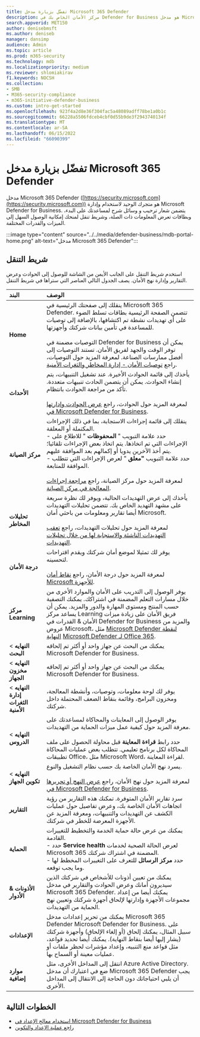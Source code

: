 ```yaml
---
title: تفضّل بزيارة مدخل Microsoft 365 Defender
description: مركز الأمان الخاص بك في Defender for Business هو مدخل Microsoft 365 Defender. تعرف على كيفية التنقل في المدخل، والاطلاع على خطواتك التالية.
search.appverid: MET150
author: denisebmsft
ms.author: deniseb
manager: dansimp
audience: Admin
ms.topic: article
ms.prod: m365-security
ms.technology: mdb
ms.localizationpriority: medium
ms.reviewer: shlomiakirav
f1.keywords: NOCSH
ms.collection:
- SMB
- M365-security-compliance
- m365-initiative-defender-business
ms.custom: intro-get-started
ms.openlocfilehash: 923f4a2d8e36f304fac5a48089adff78be1a0b1c
ms.sourcegitcommit: 66228a5506fdceb4cbf0d55b9de3f2943740134f
ms.translationtype: MT
ms.contentlocale: ar-SA
ms.lasthandoff: 06/15/2022
ms.locfileid: "66090399"
---
```

# <a name="visit-the-microsoft-365-defender-portal"></a>تفضّل بزيارة مدخل Microsoft 365 Defender

مدخل Microsoft 365 Defender ([https://security.microsoft.com](https://security.microsoft.com)) هو متجرك الوحيد لاستخدام وإدارة Microsoft Defender for Business. يتضمن شعار ترحيب و وسائل شرح لمساعدتك على البدء، وبطاقات تعرض المعلومات ذات الصلة، وشريط تنقل لمنحك إمكانية الوصول السهل إلى الميزات والقدرات المختلفة. 

:::image type="content" source="../../media/defender-business/mdb-portal-home.png" alt-text="مدخل Microsoft 365 Defender":::


## <a name="the-navigation-bar"></a>شريط التنقل

استخدم شريط التنقل على الجانب الأيمن من الشاشة للوصول إلى الحوادث وعرض التقارير وإدارة نهج الأمان. يصف الجدول التالي العناصر التي ستراها في شريط التنقل.

| البند | الوصف |
|:---|:---|
| **Home** | ينقلك إلى صفحتك الرئيسية في Microsoft 365 Defender. تتضمن الصفحة الرئيسية بطاقات تسلط الضوء على أي تهديدات نشطة تم اكتشافها، بالإضافة إلى توصيات للمساعدة في تأمين بيانات شركتك وأجهزتها. <br/><br/>التوصيات مضمنة في Defender for Business يمكن أن توفر الوقت والجهد لفريق الأمان. تستند التوصيات إلى أفضل ممارسات الصناعة. لمعرفة المزيد حول التوصيات، راجع [توصيات الأمان - إدارة المخاطر والثغرات الأمنية](../defender-endpoint/tvm-security-recommendation.md). |
| **الأحداث** | يأخذك إلى قائمة الحوادث الأخيرة. عند تشغيل التنبيهات، يتم إنشاء الحوادث. يمكن أن يتضمن الحادث تنبيهات متعددة. تأكد من مراجعة الحوادث بانتظام. <br/><br/>لمعرفة المزيد حول الحوادث، راجع [عرض الحوادث وإدارتها في Microsoft Defender for Business](mdb-view-manage-incidents.md).|
| **مركز الصيانة** | ينقلك إلى قائمة إجراءات الاستجابة، بما في ذلك الإجراءات المكتملة أو المعلقة. <br/>- حدد علامة التبويب " **المحفوظات** " للاطلاع على الإجراءات التي تم اتخاذها. يتم اتخاذ بعض الإجراءات تلقائيا؛ يتم أخذ الآخرين يدويا أو إكمالهم بعد الموافقة عليهم. <br/>- حدد علامة التبويب **"معلق** " لعرض الإجراءات التي تتطلب الموافقة للمتابعة. <br/><br/>لمعرفة المزيد حول مركز الصيانة، راجع [مراجعة إجراءات المعالجة في مركز الصيانة](mdb-review-remediation-actions.md). |
| **تحليلات المخاطر** | يأخذك إلى عرض التهديدات الحالية، ويوفر لك نظرة سريعة على مشهد التهديد الخاص بك. تتضمن تحليلات التهديدات أيضا تقارير ومعلومات من باحثي أمان Microsoft. <br/><br/>لمعرفة المزيد حول تحليلات التهديدات، راجع [تعقب التهديدات الناشئة والاستجابة لها من خلال تحليلات التهديدات](../defender-endpoint/threat-analytics.md). |
| **درجة الأمان** | يوفر لك تمثيلا لموضع أمان شركتك ويقدم اقتراحات لتحسينه.<br/><br/>لمعرفة المزيد حول درجة الأمان، راجع [نقاط أمان Microsoft للأجهزة](../defender-endpoint/tvm-microsoft-secure-score-devices.md). |
| **مركز Learning** | يوفر الوصول إلى التدريب على الأمان والموارد الأخرى من خلال مسارات التعلم المضمنة في اشتراكك. يمكنك التصفية حسب المنتج ومستوى المهارة والدور والمزيد. يمكن أن يساعد مركز Learning فريق الأمان على زيادة ميزات الأمان & القدرات في Defender for Business والمزيد من عروض Microsoft، مثل [Microsoft Defender لنقطة النهاية](../defender-endpoint/microsoft-defender-endpoint.md) [Microsoft Defender لـ Office 365](../office-365-security/defender-for-office-365.md).  |
| **النهايه** >  **البحث** | يمكنك من البحث عن جهاز واحد أو أكثر تم إلحاقه Microsoft Defender for Business. |
| **النهايه** >  **مخزون الجهاز** | يمكنك من البحث عن جهاز واحد أو أكثر تم إلحاقه Microsoft Defender for Business. |
| **النهايه** >  **إدارة الثغرات الأمنية** | يوفر لك لوحة معلومات، وتوصيات، وأنشطة المعالجة، ومخزون البرامج، وقائمة بنقاط الضعف المحتملة داخل شركتك. |
| **النهايه** >  **الدروس** | يوفر الوصول إلى المعاينات والمحاكاة لمساعدتك على معرفة المزيد حول كيفية عمل ميزات الحماية من التهديدات. <br/><br/>حدد رابط **قراءة المعاينة** قبل محاولة الحصول على ملف المحاكاة لكل برنامج تعليمي. تتطلب بعض عمليات المحاكاة تطبيقات Office، مثل Microsoft Word، لقراءة المعاينة. |
| **النهايه** >  **تكوين الجهاز** | يسرد نهج الأمان الخاصة بك حسب نظام التشغيل والنوع. <br/><br/>لمعرفة المزيد حول نهج الأمان، راجع [عرض النهج أو تحريرها في Microsoft Defender for Business](mdb-view-edit-policies.md). |
| **التقارير** | سرد تقارير الأمان المتوفرة. تمكنك هذه التقارير من رؤية اتجاهات الأمان الخاصة بك، وعرض تفاصيل حول عمليات الكشف عن التهديدات والتنبيهات، ومعرفة المزيد عن الأجهزة المعرضة للخطر في شركتك. |
| **الحماية** | يمكنك من عرض حالة حماية الخدمة والتخطيط للتغييرات القادمة. <br/>- حدد **Service health** لعرض الحالة الصحية لخدمات Microsoft 365 المضمنة في اشتراك شركتك. <br/>- حدد **مركز الرسائل** للتعرف على التغييرات المخطط لها وما يجب توقعه.  |
| **الأذونات & الأدوار** | يمكنك من تعيين أذونات للأشخاص في شركتك الذين سيديرون أمانك وعرض الحوادث والتقارير في مدخل Microsoft 365 Defender. يمكنك أيضا من إعداد مجموعات الأجهزة وإدارتها لإلحاق أجهزة شركتك وتعيين نهج الحماية من التهديدات.  |
| **الإعدادات** | يمكنك من تحرير إعدادات مدخل Microsoft 365 Defender Microsoft Defender for Business. على سبيل المثال، يمكنك إلحاق (أو إلغاء الإلحاق) وأجهزة شركتك (يشار إليها أيضا بنقاط النهاية). يمكنك أيضا تحديد قواعد، مثل قواعد منع التنبيه، وإعداد مؤشرات لحظر ملفات أو عمليات معينة أو السماح بها.  |
| **موارد إضافية** | انتقل إلى المداخل الأخرى، مثل Azure Active Directory. ضع في اعتبارك أن مدخل Microsoft 365 Defender يجب أن يلبي احتياجاتك دون الحاجة إلى الانتقال إلى المداخل الأخرى. |

## <a name="next-steps"></a>الخطوات التالية

- [استخدام معالج الإعداد في Microsoft Defender for Business](mdb-use-wizard.md)
- [راجع عملية الإعداد والتكوين](mdb-setup-configuration.md)